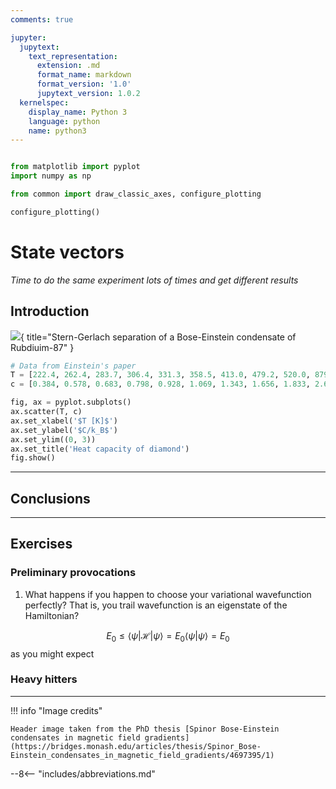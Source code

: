 ```yaml
---
comments: true

jupyter:
  jupytext:
    text_representation:
      extension: .md
      format_name: markdown
      format_version: '1.0'
      jupytext_version: 1.0.2
  kernelspec:
    display_name: Python 3
    language: python
    name: python3
---
```


```python tags=["initialize"]

from matplotlib import pyplot
import numpy as np

from common import draw_classic_axes, configure_plotting

configure_plotting()

```

# State vectors

_Time to do the same experiment lots of times and get different results_

## Introduction

![](header.png){ title="Stern-Gerlach separation of a Bose-Einstein condensate of Rubdiuim-87" }


```python
# Data from Einstein's paper
T = [222.4, 262.4, 283.7, 306.4, 331.3, 358.5, 413.0, 479.2, 520.0, 879.7, 1079.7, 1258.0]
c = [0.384, 0.578, 0.683, 0.798, 0.928, 1.069, 1.343, 1.656, 1.833, 2.671, 2.720, 2.781]

fig, ax = pyplot.subplots()
ax.scatter(T, c)
ax.set_xlabel('$T [K]$')
ax.set_ylabel('$C/k_B$')
ax.set_ylim((0, 3))
ax.set_title('Heat capacity of diamond')
fig.show()
```

---

## Conclusions

---

## Exercises

### Preliminary provocations
1. What happens if you happen to choose your variational wavefunction perfectly? That is, you trail wavefunction is an eigenstate of the Hamiltonian?

$$
E_0 \le \langle \psi | \mathscr{H} | \psi \rangle = E_0 \langle \psi | \psi \rangle = E_0
$$
as you might expect

### Heavy hitters


---

!!! info "Image credits"

    Header image taken from the PhD thesis [Spinor Bose-Einstein condensates in magnetic field gradients](https://bridges.monash.edu/articles/thesis/Spinor_Bose-Einstein_condensates_in_magnetic_field_gradients/4697395/1)

[^1]: more accurately, at this time it was the Bohr-Sommerfeld model, which is an extension of the Bohr model to include elliptical orbits which fixed some problems. One will also see in [solid-state physics](https://ssp.utasphys.cloud.edu.au/) that Sommerfeld has a real talent for tweaking existing theories to make them run a bit better.
[^2]: A study of the the relativistic wave equation, known as the _Dirac equation_, is required to fully flesh out this result.
[^3]: In this case we can, but more generally, the magnetic moment of the nucleus cannot be ignored (see LINK ME! hyperfine splitting)

--8<-- "includes/abbreviations.md"
